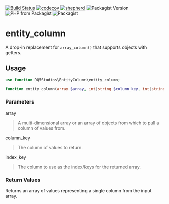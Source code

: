 [![Build Status](https://img.shields.io/github/checks-status/dq5studios/entity_column/master)](https://github.com/dq5studios/entity_column/actions)
[![codecov](https://codecov.io/gh/dq5studios/entity_column/branch/master/graph/badge.svg?token=4a2C2rnBuw)](https://codecov.io/gh/dq5studios/entity_column)
[![shepherd](https://shepherd.dev/github/dq5studios/entity_column/coverage.svg)](https://shepherd.dev/github/dq5studios/entity_column)
![Packagist Version](https://img.shields.io/packagist/v/dq5studios/entity_column)
![PHP from Packagist](https://img.shields.io/packagist/php-v/dq5studios/entity_column)
![Packagist](https://img.shields.io/packagist/dm/dq5studios/entity_column)

# entity_column

A drop-in replacement for `array_column()` that supports objects with getters.

## Usage

```php
use function DQ5Studios\EntityColumn\entity_column;

function entity_column(array $array, int|string $column_key, int|string|null $index_key = null): array
```

### Parameters

array
> A multi-dimensional array or an array of objects from which to pull a column of values from.

column_key
> The column of values to return.

index_key
> The column to use as the index/keys for the returned array.


### Return Values

Returns an array of values representing a single column from the input array.

